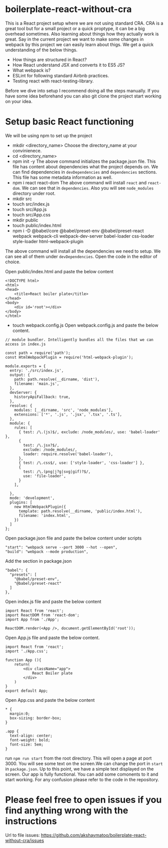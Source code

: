 # boilerplate-react-without-cra

This is a React project setup where we are not using standard CRA. CRA is a great tool but for a small project or a quick proptype, it can be a big overhead sometimes. Also learning about things how they actually work is great. 
Say in the current project we want to make some changes in webpack by this project we can easily learn about thigs. We get a quick understanding of the below things.

- How things are structured in React?
- How React understand JSX and converts it to ES5 JS?
- What webpack is?
- ESLint for following standard Airbnb practices.
- Testing react with react-testing-library.

Before we dive into setup I recommend doing all the steps manually. If you have some idea beforehand you can also git clone the project start working on your idea.

# Setup basic React functioning

We will be using npm to set up the project
- mkdir <directory_name>
 Choose the directory_name at your convinienece. 
 - cd <directory_name>
- npm init -y
 The above command initializes the package.json file. This file has content about dependencies what the project depends on. We can find dependencies in `devDependencies` and `dependencies` sections. This file has some metadata information as well. 
- npm i react react-dom
 The above command will install `react` and `react-dom`. We can see that in `dependencies`. Also you will see `node_modules` directory under root.
- mkdir src
- touch src/index.js
- touch src/App.js
- touch src/App.css
- mkdir public
- touch public/index.html
- npm i -D @babel/core @babel/preset-env @babel/preset-react webpack webpack-cli webpack-dev-server babel-loader css-loader style-loader html-webpack-plugin

The above command will install all the dependencies we need to setup. We can see all of them under `devDependencies`.
Open the code in the editor of choice.

Open public/index.html and paste the below content
```
<!DOCTYPE html>
<html>
<head>
	<title>React boiler plate</title>
</head>
<body>
	<div id='root'></div>
</body>
</html>

```
- touch webpack.config.js
Open webpack.config.js and paste the below content.

```
// module bundler. Intelligently bundles all the files that we can access in index.js

const path = require('path');
const HtmlWebpackPlugin = require('html-webpack-plugin');

module.exports = {
  entry: './src/index.js',
  output: {
    path: path.resolve(__dirname, 'dist'),
    filename: 'main.js',
  },
  devServer: {
    historyApiFallback: true,
  },
  resolve: {
    modules: [__dirname, 'src', 'node_modules'],
    extensions: ['*', '.js', '.jsx', '.tsx', '.ts'],
  },
  module: {
    rules: [
      { test: /\.(js)$/, exclude: /node_modules/, use: 'babel-loader' },
      {
        test: /\.jsx?$/,
        exclude: /node_modules/,
        loader: require.resolve('babel-loader'),
      },
      { test: /\.css$/, use: ['style-loader', 'css-loader'] },
      {
        test: /\.(png|j?g|svg|gif)?$/,
        use: 'file-loader',
      }
    ],

  },
  mode: 'development',
  plugins: [
    new HtmlWebpackPlugin({
      template: path.resolve(__dirname, 'public/index.html'),
      filename: 'index.html',
    })
  ]
};

```
Open package.json file and paste the below content under scripts 

```
"start": "webpack serve --port 3000 --hot --open",
"build": "webpack --mode production",
```

Add the section in package.json

```
"babel": {
  "presets": [
    "@babel/preset-env",
    "@babel/preset-react"
  ]
},
```

Open index.js file and paste the below content
```
import React from 'react';
import ReactDOM from 'react-dom';
import App from './App';

ReactDOM.render(<App />, document.getElementById('root'));

```
Open App.js file and paste the below content.
```
import React from 'react';
import './App.css';

function App (){
	return(
		<div className="app">
			React Boiler plate
		</div>
	)
}
export default App;
```

Open App.css and paste the below content

```
* {
  margin:0;
  box-sizing: border-box;
}

.app {
  text-align: center;
  font-weight: bold;
  font-size: 5em;
}
```

run `npm run start` from the root directory. This will open a page at port 3000. You will see some text on the screen.We can change the port in `start` in `package.json`.
Up to this point, we have a simple text displayed on the screen. Our app is fully functional. You can add some comonents to it and start working.
For any confusion please refer to the code in the repository.
# Please feel free to open issues if you find anything wrong with the instructions
 
 Url to file issues: https://github.com/akshaymatoo/boilerplate-react-without-cra/issues